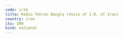 ```yaml
---
code: irib
title: Radio Tehran Bangla (Voice of I.R. of Iran)
country: iran
itu: IRN
kind: national
---
```

